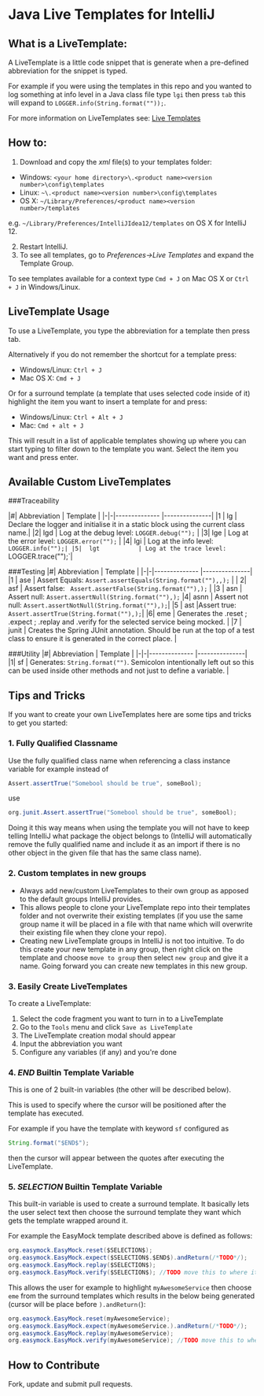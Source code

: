 # Java Live Templates for IntelliJ

## What is a LiveTemplate:
A LiveTemplate is a little code snippet that is generate when a pre-defined abbreviation for the snippet is typed.

For example if you were using the templates in this repo and you wanted to log something at info level in a Java class file type `lgi` then press `tab` this will expand to `LOGGER.info(String.format(""));`.

For more information on LiveTemplates see: [Live Templates](https://www.jetbrains.com/idea/webhelp/live-templates.html)

## How to:

1. Download and copy the *xml* file(s) to your templates folder:

 * Windows: `<your home directory>\.<product name><version number>\config\templates`
 * Linux: `~\.<product name><version number>\config\templates`
 * OS X: `~/Library/Preferences/<product name><version number>/templates`

  e.g. `~/Library/Preferences/IntelliJIdea12/templates` on OS X for IntelliJ 12.

2. Restart IntelliJ.
3. To see all templates, go to *Preferences->Live Templates* and expand the Template Group.

To see templates available for a context type `Cmd + J` on Mac OS X or `Ctrl + J` in Windows/Linux.


## LiveTemplate Usage
To use a LiveTemplate, you type the abbreviation for a template then press tab.

Alternatively if you do not remember the shortcut for a template press:
- Windows/Linux: `Ctrl + J`
- Mac OS X: `Cmd + J`

Or for a surround template (a template that uses selected code inside of it) highlight the item you want to insert a template for and press:
- Windows/Linux: `Ctrl + Alt + J`
- Mac: `Cmd + alt + J`

This will result in a list of applicable templates showing up where you can start typing to filter down to the template you want. Select the item you want and press enter.

## Available Custom LiveTemplates
###Traceability

|#|  Abbreviation  | Template   |
|-|-|-------------- |---------------|
|1 | lg            | Declare the logger and initialise it in a static block using the current class name.|
|2|  lgd           | Log at the debug level: `LOGGER.debug("");` |
|3|  lge           | Log at the error level: `LOGGER.error("");` |
|4|  lgi           | Log at the info level: `LOGGER.info("");|
|5|  lgt           | Log at the trace level: `LOGGER.trace("");`|

###Testing
|#|  Abbreviation  | Template   |
|-|-|-------------- |---------------|
|1 | ase | Assert Equals:  `Assert.assertEquals(String.format(""),,);` |
| 2| asf | Assert false: ` Assert.assertFalse(String.format(""),);` |
|3 | asn | Assert null: `Assert.assertNull(String.format(""),);`
|4| asnn | Assert not null: `Assert.assertNotNull(String.format(""),);`|
|5 | ast |Assert true: `Assert.assertTrue(String.format(""),);`|
|6| eme | Generates the .reset ; .expect ; .replay and .verify for the selected service being mocked. |
|7 | junit | Creates the Spring JUnit annotation. Should be run at the top of a test class to ensure it is generated in the correct place. |

###Utility
|#|  Abbreviation  | Template   |
|-|-|-------------- |---------------|
|1| sf | Generates: `String.format("")`. Semicolon intentionally left out so this can be used inside other methods and not just to define a variable. |


## Tips and Tricks
If you want to create your own LiveTemplates here are some tips and tricks to get you started:

### 1. Fully Qualified Classname
Use the fully qualified class name when referencing a class instance variable for example instead of

```java
Assert.assertTrue("Somebool should be true", someBool);
```
use

```java
org.junit.Assert.assertTrue("Somebool should be true", someBool);
```
Doing it this way means when using the template you will not have to keep telling IntelliJ what package the object belongs to (IntelliJ will automatically remove the fully qualified name and include it as an import if there is no other object in the given file that has the same class name).

### 2. Custom templates in new groups
- Always add new/custom LiveTemplates to their own group as apposed to the default groups IntelliJ provides.
- This allows people to clone your LiveTemplate repo into their templates folder and not overwrite their existing templates (if you use the same group name it will be placed in a file with that name which will overwrite their existing file when they clone your repo).
- Creating new LiveTemplate groups in IntelliJ is not too intuitive. To do this create your new template in any group, then right click on the template and choose `move to group` then select `new group` and give it a name. Going forward you can create new templates in this new group.

### 3. Easily Create LiveTemplates
To create a LiveTemplate:
1. Select the code fragment you want to turn in to a LiveTemplate
2. Go to the `Tools` menu and click `Save as LiveTemplate `
3. The LiveTemplate creation modal should appear
4. Input the abbreviation you want
5. Configure any variables (if any)  and you're done

### 4. $END$ Builtin Template Variable
This is one of 2 built-in variables (the other will be described below).

This is used to specify where the cursor will be positioned after the template has executed.

For example if you have the template with keyword `sf` configured as
```java
String.format("$END$");
```
then  the cursor will appear between the quotes after executing the LiveTemplate.

### 5. $SELECTION$ Builtin Template Variable
This built-in variable is used to create a surround template. It basically lets the user select text then choose the surround template they want which gets the template wrapped around it.

For example the EasyMock template described above is defined as follows:
```java
org.easymock.EasyMock.reset($SELECTION$);
org.easymock.EasyMock.expect($SELECTION$.$END$).andReturn(/*TODO*/);
org.easymock.EasyMock.replay($SELECTION$);
org.easymock.EasyMock.verify($SELECTION$); //TODO move this to where it is appropriate
```
This allows the user for example to highlight ```myAwesomeService``` then choose ```eme``` from the surround templates which results in the below being generated (cursor will be place before ```).andReturn(```):
```java
org.easymock.EasyMock.reset(myAwesomeService);
org.easymock.EasyMock.expect(myAwesomeService.).andReturn(/*TODO*/);
org.easymock.EasyMock.replay(myAwesomeService);
org.easymock.EasyMock.verify(myAwesomeService); //TODO move this to where it is appropriate
```

## How to Contribute
Fork, update and submit pull requests.
